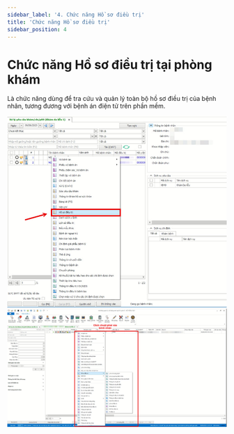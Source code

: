 ```yaml
---
sidebar_label: '4. Chức năng Hồ sơ điều trị'
title: 'Chức năng Hồ sơ điều trị'
sidebar_position: 4
---
```

# Chức năng Hồ sơ điều trị tại phòng khám
Là chức năng dùng để tra cứu và quản lý toàn bộ hồ sơ điều trị của bệnh nhân, tương đương với bệnh án điện tử trên phần mềm.

<div className="center-container">
  <img src="/img/chuc-nang-ho-so-dieu-tri-phong-kham.jpg" alt="Chức năng Hồ sơ điều trị tại phòng khám" />
</div>

<div className="center-container">
  <img src="/img/chuc-nang-ho-so-dieu-tri-phong-kham-2.jpg" alt="Chức năng Hồ sơ điều trị tại phòng khám" />
</div>
